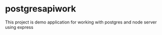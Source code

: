 # postgresapiwork
This project is demo application for working with postgres and node server using express
